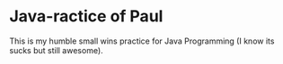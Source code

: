 # Java-ractice of Paul
This is my humble small wins practice for Java Programming (I know its sucks but still awesome).
